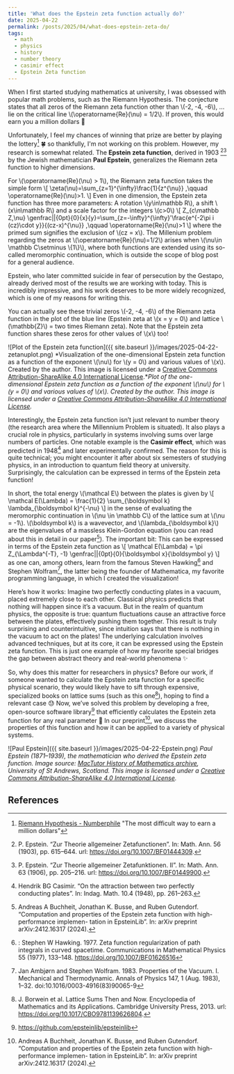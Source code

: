 ```yaml
---
title: 'What does the Epstein zeta function actually do?'
date: 2025-04-22
permalink: /posts/2025/04/what-does-epstein-zeta-do/
tags:
  - math
  - physics
  - history
  - number theory
  - casimir effect
  - Epstein Zeta function
---
```


When I first started studying mathematics at university, I was obsessed with popular math problems, such as the Riemann Hypothesis. The conjecture states that all zeros of the Riemann zeta function other than \\(-2, -4, -6\\), ... lie on the critical line \\(\operatorname{Re}(\nu) = 1/2\\). If proven, this would earn you a million dollars 💸

Unfortunately, I feel my chances of winning that prize are better by playing the lottery[^1] 🍀 so thankfully, I'm not working on this problem. However, my research is somewhat related. The **Epstein zeta function**, derived in 1903 [^2][^3] by the Jewish mathematician **Paul Epstein**, generalizes the Riemann zeta function to higher dimensions.

For \\(\operatorname{Re}(\nu) > 1\\), the Riemann zeta function takes the simple form
\\[
\zeta(\nu)=\sum_{z=1}^{\infty}\frac{1}{z^{\nu}}
,\qquad \operatorname{Re}(\nu)>1.
\\]
Even in one dimension, the Epstein zeta function has three more parameters: A rotation \\(y\in\mathbb R\\), a shift \\(x\in\mathbb R\\) and a scale factor for the integers \\(c>0\\)
\\[
Z_{c\mathbb Z,\nu} \genfrac||{0pt}{0}{x}{y}=\sum_{z=-\infty}^{\infty}'\frac{e^{-2\pi i (cz)\cdot y}}{(cz-x)^{\nu}}
,\qquad \operatorname{Re}(\nu)>1
\\]
where the primed sum signifies the exclusion of \\(cz = x\\).
The Millenium problem regarding the zeros at \\(\operatorname{Re}(\nu)=1/2\\) arises when \\(\nu\in \mathbb C\setminus \\{1\\}\\), where both functions are extended using its so-called meromorphic continuation, which is outside the scope of blog post for a general audience.

Epstein, who later committed suicide in fear of persecution by the Gestapo, already derived most of the results we are working with today. This is incredibly impressive, and his work deserves to be more widely recognized, which is one of my reasons for writing this.

You can actually see these trivial zeros \\(-2, -4, -6\\) of the Riemann zeta function in the plot of the blue line (Epstein zeta at \\(x = y = 0\\) and lattice \\(\mathbb{Z}\\) = two times Riemann zeta). Note that the Epstein zeta function shares these zeros for other values of \\(x\\) too!

![Plot of the Epstein zeta function]({{ site.baseurl }}/images/2025-04-22-zetanuplot.png)
*Visualization of the one-dimensional Epstein zeta function as a function of the exponent \\(\nu\\) for \\(y = 0\\) and various values of \\(x\\). Created by the author. This image is licensed under a [Creative Commons Attribution-ShareAlike 4.0 International License](https://creativecommons.org/licenses/by-sa/4.0/).**Plot of the one-dimensional Epstein zeta function as a function of the exponent \\(\nu\\) for \\(y = 0\\) and various values of \\(x\\). Created by the author. This image is licensed under a [Creative Commons Attribution-ShareAlike 4.0 International License](https://creativecommons.org/licenses/by-sa/4.0/).*

Interestingly, the Epstein zeta function isn’t just relevant to number theory (the research area where the Millennium Problem is situated). It also plays a crucial role in physics, particularly in systems involving sums over large numbers of particles. One notable example is the **Casimir effect**, which was predicted in 1948[^4] and later experimentally confirmed. The reason for this is quite technical; you might encounter it after about six semesters of studying physics, in an introduction to quantum field theory at university. Surprisingly, the calculation can be expressed in terms of the Epstein zeta function!

In short, the total energy \\(\mathcal E\\) between the plates is given by 
\\[
\mathcal E(\Lambda) = \frac{1}{2} \sum_{\boldsymbol k} \lambda_{\boldsymbol k}^{-\nu}
\\]
in the sense of evaluating the meromorphic continuation in \\(\nu \in \mathbb C\\) of the lattice sum at \\(\nu = -1\\). \\(\boldsymbol k\\) is a wavevector, and \\(\lambda_{\boldsymbol k}\\) are the eigenvalues of a massless Klein-Gordon equation (you can read about this in detail in our paper[^5]). The important bit: This can be expressed in terms of the Epstein zeta function as
\\[
\mathcal E(\Lambda) = \pi Z_{\Lambda^{-T}, -1} \genfrac||{0pt}{0}{\boldsymbol x}{\boldsymbol y}
\\]
as one can, among others, learn from the famous Steven Hawking[^6] and Stephen Wolfram[^7], the latter being the founder of Mathematica, my favorite programming language, in which I created the visualization!

Here’s how it works: Imagine two perfectly conducting plates in a vacuum, placed extremely close to each other. Classical physics predicts that nothing will happen since it’s a vacuum. But in the realm of quantum physics, the opposite is true: quantum fluctuations cause an attractive force between the plates, effectively pushing them together. This result is truly surprising and counterintuitive, since intuition says that there is nothing in the vacuum to act on the plates! The underlying calculation involves advanced techniques, but at its core, it can be expressed using the Epstein zeta function. This is just one example of how my favorite special bridges the gap between abstract theory and real-world phenomena ✨

So, why does this matter for researchers in physics? Before our work, if someone wanted to calculate the Epstein zeta function for a specific physical scenario, they would likely have to sift through expensive, specialized books on lattice sums (such as this one[^8]), hoping to find a relevant case 😓 Now, we’ve solved this problem by developing a free, open-source software library[^9] that efficiently calculates the Epstein zeta function for any real parameter 🚀 In our preprint[^5], we discuss the properties of this function and how it can be applied to a variety of physical systems.

![Paul Epstein]({{ site.baseurl }}/images/2025-04-22-Epstein.png)
*Paul Epstein (1871–1939), the mathematician who derived the Epstein zeta function. Image source: [MacTutor History of Mathematics archive](https://mathshistory.st-andrews.ac.uk/Biographies/Epstein_Paul/), University of St Andrews, Scotland. This image is licensed under a [Creative Commons Attribution-ShareAlike 4.0 International License](https://creativecommons.org/licenses/by-sa/4.0/).*


References
------
[^1]: [Riemann Hypothesis - Numberphile](https://www.youtube.com/watch?v=d6c6uIyieoo) "The most difficult way to earn a million dollars"
[^2]: P. Epstein. “Zur Theorie allgemeiner Zetafunctionen”. In: Math. Ann. 56 (1903), pp. 615–644. url: https://doi.org/10.1007/BF01444309.
[^3]: P. Epstein. “Zur Theorie allgemeiner Zetafunktionen. II”. In: Math. Ann. 63 (1906), pp. 205–216. url: https://doi.org/10.1007/BF01449900.
[^4]: Hendrik BG Casimir. “On the attraction between two perfectly conducting plates”. In: Indag. Math. 10.4 (1948), pp. 261–263.
[^5]: Andreas A Buchheit, Jonathan K. Busse, and Ruben Gutendorf. “Computation and properties of the Epstein zeta function with high-performance implemen- tation in EpsteinLib”. In: arXiv preprint arXiv:2412.16317 (2024).
[^6]:: Stephen W Hawking. 1977. Zeta function regularization of path integrals in curved spacetime. Communications in Mathematical Physics 55 (1977), 133–148. https://doi.org/10.1007/BF01626516
[^7]: Jan Ambjørn and Stephen Wolfram. 1983. Properties of the Vacuum. I. Mechanical and Thermodynamic. Annals of Physics 147, 1 (Aug. 1983), 1–32. doi:10.1016/0003-4916(83)90065-9
[^8]: J. Borwein et al. Lattice Sums Then and Now. Encyclopedia of Mathematics and its Applications. Cambridge University Press, 2013. url: https://doi.org/10.1017/CBO9781139626804.
[^9]: https://github.com/epsteinlib/epsteinlib

